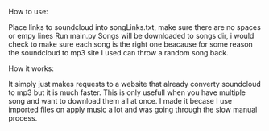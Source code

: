 How to use:

Place links to soundcloud into songLinks.txt, make sure there are no spaces or empy lines
Run main.py
Songs will be downloaded to songs dir, i would check to make sure each song is the right one beacause for some reason the soundcloud to mp3 site I used can throw a random song back. 

How it works:

It simply just makes requests to a website that already converty soundcloud to mp3 but it is much faster.
This is only usefull when you have multiple song and want to download them all at once.
I made it becase I use imported files on apply music a lot and was going through the slow manual process.
